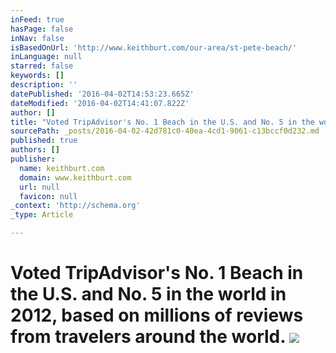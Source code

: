 ```yaml
---
inFeed: true
hasPage: false
inNav: false
isBasedOnUrl: 'http://www.keithburt.com/our-area/st-pete-beach/'
inLanguage: null
starred: false
keywords: []
description: ''
datePublished: '2016-04-02T14:53:23.665Z'
dateModified: '2016-04-02T14:41:07.822Z'
author: []
title: "Voted TripAdvisor's No. 1 Beach in the U.S. and No. 5 in the world in 2012, based on millions of reviews from travelers around the world.\_"
sourcePath: _posts/2016-04-02-42d781c0-40ea-4cd1-9061-c13bccf0d232.md
published: true
authors: []
publisher:
  name: keithburt.com
  domain: www.keithburt.com
  url: null
  favicon: null
_context: 'http://schema.org'
_type: Article

---
```

# Voted TripAdvisor's No. 1 Beach in the U.S. and No. 5 in the world in 2012, based on millions of reviews from travelers around the world. ![](https://the-grid-user-content.s3-us-west-2.amazonaws.com/c0517184-5659-4bce-b914-c74e7b391468.jpg)
